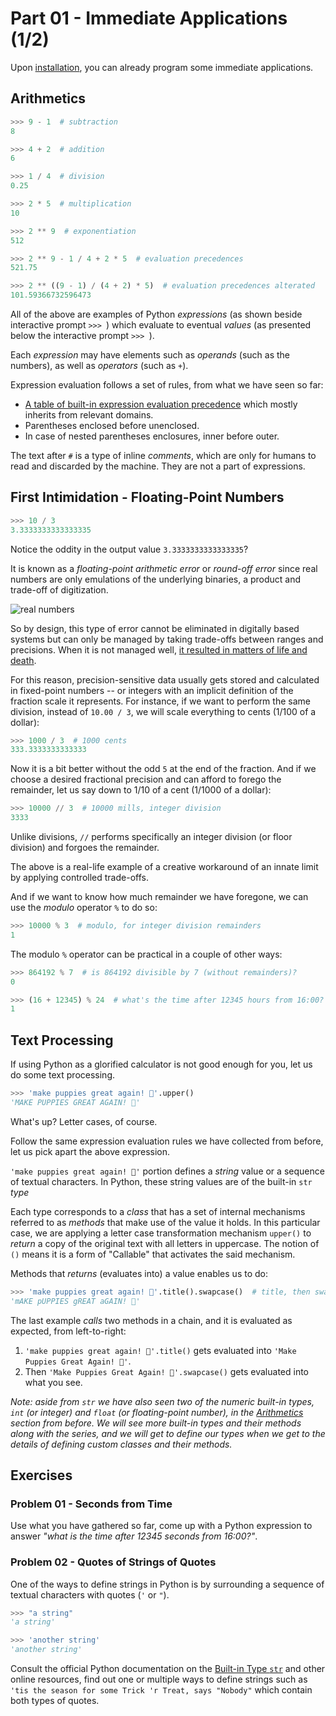 # Part 01 - Immediate Applications (1/2)

Upon [installation](https://www.python.org/downloads/), you can already program some immediate applications.

## Arithmetics

```python
>>> 9 - 1  # subtraction
8

>>> 4 + 2  # addition
6

>>> 1 / 4  # division
0.25

>>> 2 * 5  # multiplication
10

>>> 2 ** 9  # exponentiation
512

>>> 2 ** 9 - 1 / 4 + 2 * 5  # evaluation precedences
521.75

>>> 2 ** ((9 - 1) / (4 + 2) * 5)  # evaluation precedences alterated
101.59366732596473
```

All of the above are examples of Python _expressions_ (as shown beside interactive prompt `>>> `) which evaluate to eventual _values_ (as presented below the interactive prompt `>>> `).

Each _expression_ may have elements such as _operands_ (such as the numbers), as well as _operators_ (such as `+`).

Expression evaluation follows a set of rules, from what we have seen so far:
* [A table of built-in expression evaluation precedence](https://docs.python.org/3.8/reference/expressions.html#operator-precedence) which mostly inherits from relevant domains.
* Parentheses enclosed before unenclosed.
* In case of nested parentheses enclosures, inner before outer.

The text after `#` is a type of inline _comments_, which are only for humans to read and discarded by the machine. They are not a part of expressions.

## First Intimidation - Floating-Point Numbers

```python
>>> 10 / 3
3.3333333333333335
```

Notice the oddity in the output value `3.3333333333333335`?

It is known as a _floating-point arithmetic error_ or _round-off error_ since real numbers are only emulations of the underlying binaries, a product and trade-off of digitization.

![real numbers](https://i.imgur.com/fThGhlh.png)

So by design, this type of error cannot be eliminated in digitally based systems but can only be managed by taking trade-offs between ranges and precisions. When it is not managed well, [it resulted in matters of life and death](https://en.wikipedia.org/wiki/Round-off_error#Real_world_example:_Patriot_missile_failure_due_to_magnification_of_roundoff_error).

For this reason, precision-sensitive data usually gets stored and calculated in fixed-point numbers -- or integers with an implicit definition of the fraction scale it represents. For instance, if we want to perform the same division, instead of `10.00 / 3`, we will scale everything to cents (1/100 of a dollar):

```python
>>> 1000 / 3  # 1000 cents
333.3333333333333
```

Now it is a bit better without the odd `5` at the end of the fraction. And if we choose a desired fractional precision and can afford to forego the remainder, let us say down to 1/10 of a cent (1/1000 of a dollar):

```python
>>> 10000 // 3  # 10000 mills, integer division
3333
```

Unlike divisions, `//` performs specifically an integer division (or floor division) and forgoes the remainder.

The above is a real-life example of a creative workaround of an innate limit by applying controlled trade-offs.

And if we want to know how much remainder we have foregone, we can use the _modulo_ operator `%` to do so:

```python
>>> 10000 % 3  # modulo, for integer division remainders
1
```

The modulo `%` operator can be practical in a couple of other ways:

```python
>>> 864192 % 7  # is 864192 divisible by 7 (without remainders)?
0

>>> (16 + 12345) % 24  # what's the time after 12345 hours from 16:00?
1
```

## Text Processing

If using Python as a glorified calculator is not good enough for you, let us do some text processing.

```python
>>> 'make puppies great again! 🐶'.upper()
'MAKE PUPPIES GREAT AGAIN! 🐶'
```

What's up? Letter cases, of course.

Follow the same expression evaluation rules we have collected from before, let us pick apart the above expression.

`'make puppies great again! 🐶'` portion defines a _string_ value or a sequence of textual characters. In Python, these string values are of the built-in `str` _type_

Each type corresponds to a _class_ that has a set of internal mechanisms referred to as _methods_ that make use of the value it holds. In this particular case, we are applying a letter case transformation mechanism `upper()` to _return_ a copy of the original text with all letters in uppercase. The notion of `()` means it is a form of "Callable" that activates the said mechanism.

Methods that _returns_ (evaluates into) a value enables us to do:

```python
>>> 'make puppies great again! 🐶'.title().swapcase()  # title, then swap lower/upper cases
'mAKE pUPPIES gREAT aGAIN! 🐶'
```

The last example _calls_ two methods in a chain, and it is evaluated as expected, from left-to-right:
1. `'make puppies great again! 🐶'.title()` gets evaluated into `'Make Puppies Great Again! 🐶'`.
2. Then `'Make Puppies Great Again! 🐶'.swapcase()` gets evaluated into what you see.

_Note: aside from `str` we have also seen two of the numeric built-in types, `int` (or integer) and `float` (or floating-point number), in the [Arithmetics](#arithmetics) section from before. We will see more built-in types and their methods along with the series, and we will get to define our types when we get to the details of defining custom classes and their methods._

## Exercises

### Problem 01 - Seconds from Time

Use what you have gathered so far, come up with a Python expression to answer _"what is the time after 12345 seconds from 16:00?"_.

### Problem 02 - Quotes of Strings of Quotes

One of the ways to define strings in Python is by surrounding a sequence of textual characters with quotes (`'` or `"`).

```python
>>> "a string"
'a string'

>>> 'another string'
'another string'
```

Consult the official Python documentation on the [Built-in Type `str`](https://docs.python.org/3.8/library/stdtypes.html#text-sequence-type-str) and other online resources, find out one or multiple ways to define strings such as `'tis the season for some Trick 'r Treat, says "Nobody"` which contain both types of quotes.
